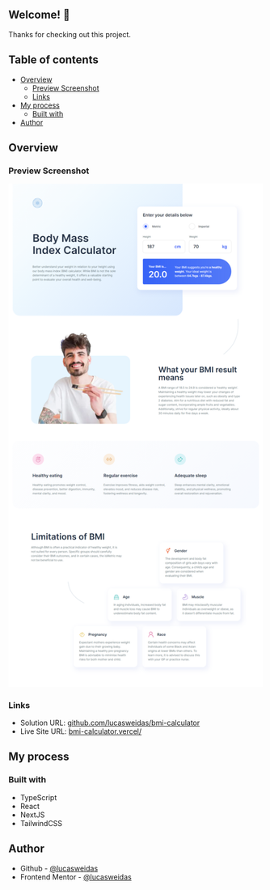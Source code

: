 ## Welcome! 👋

Thanks for checking out this project.

## Table of contents

- [Overview](#overview)
  - [Preview Screenshot](#preview-screenshot)
  - [Links](#links)
- [My process](#my-process)
  - [Built with](#built-with)
- [Author](#author)

## Overview

### Preview Screenshot

![Preview for the BMI Calculator](./preview/desktop-preview.png)

### Links

- Solution URL: [github.com/lucasweidas/bmi-calculator](https://github.com/lucasweidas/bmi-calculator)
- Live Site URL: [bmi-calculator.vercel/](https://bmi-calculator-gules.vercel.app/)

## My process

### Built with

- TypeScript
- React
- NextJS
- TailwindCSS

## Author

- Github - [@lucasweidas](https://github.com/LucasWeidas)
- Frontend Mentor - [@lucasweidas](https://www.frontendmentor.io/profile/lucasweidas)
